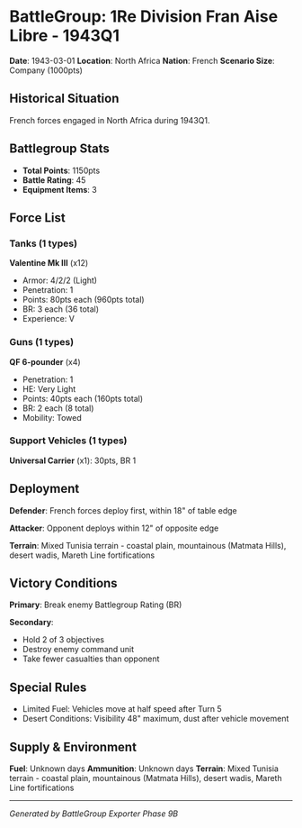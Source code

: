 # BattleGroup: 1Re Division Fran Aise Libre - 1943Q1

**Date**: 1943-03-01
**Location**: North Africa
**Nation**: French
**Scenario Size**: Company (1000pts)

## Historical Situation

French forces engaged in North Africa during 1943Q1.

## Battlegroup Stats

- **Total Points**: 1150pts
- **Battle Rating**: 45
- **Equipment Items**: 3

## Force List

### Tanks (1 types)

**Valentine Mk III** (x12)
- Armor: 4/2/2 (Light)
- Penetration: 1
- Points: 80pts each (960pts total)
- BR: 3 each (36 total)
- Experience: V

### Guns (1 types)

**QF 6-pounder** (x4)
- Penetration: 1
- HE: Very Light
- Points: 40pts each (160pts total)
- BR: 2 each (8 total)
- Mobility: Towed

### Support Vehicles (1 types)

**Universal Carrier** (x1): 30pts, BR 1

## Deployment

**Defender**: French forces deploy first, within 18" of table edge

**Attacker**: Opponent deploys within 12" of opposite edge

**Terrain**: Mixed Tunisia terrain - coastal plain, mountainous (Matmata Hills), desert wadis, Mareth Line fortifications

## Victory Conditions

**Primary**: Break enemy Battlegroup Rating (BR)

**Secondary**:
- Hold 2 of 3 objectives
- Destroy enemy command unit
- Take fewer casualties than opponent

## Special Rules

- Limited Fuel: Vehicles move at half speed after Turn 5
- Desert Conditions: Visibility 48" maximum, dust after vehicle movement

## Supply & Environment

**Fuel**: Unknown days
**Ammunition**: Unknown days
**Terrain**: Mixed Tunisia terrain - coastal plain, mountainous (Matmata Hills), desert wadis, Mareth Line fortifications

---

*Generated by BattleGroup Exporter Phase 9B*
